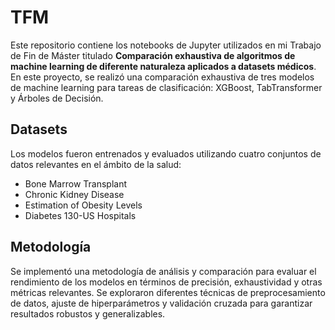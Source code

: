 # TFM
Este repositorio contiene los notebooks de Jupyter utilizados en mi Trabajo de Fin de Máster titulado **Comparación exhaustiva de algoritmos de machine learning de diferente naturaleza
aplicados a datasets médicos**. En este proyecto, se realizó una comparación exhaustiva de tres modelos de machine learning para tareas de clasificación: XGBoost, TabTransformer y Árboles de Decisión.

## Datasets

Los modelos fueron entrenados y evaluados utilizando cuatro conjuntos de datos relevantes en el ámbito de la salud:

+ Bone Marrow Transplant
+ Chronic Kidney Disease
+ Estimation of Obesity Levels
+ Diabetes 130-US Hospitals

## Metodología

Se implementó una metodología de análisis y comparación para evaluar el rendimiento de los modelos en términos de precisión, exhaustividad y otras métricas relevantes. Se exploraron diferentes técnicas de preprocesamiento de datos, ajuste de hiperparámetros y validación cruzada para garantizar resultados robustos y generalizables.
